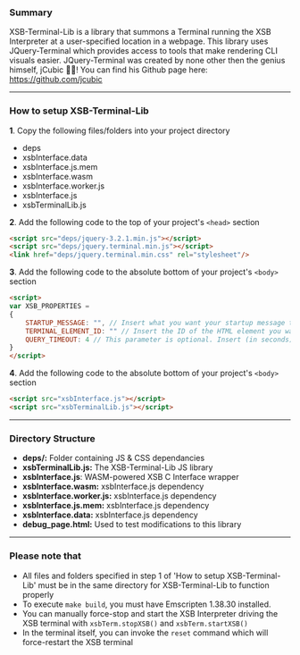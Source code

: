 ### Summary
XSB-Terminal-Lib is a library that summons a Terminal running the XSB Interpreter at a user-specified location in a webpage. This library uses JQuery-Terminal which provides access to tools that make rendering CLI visuals easier. JQuery-Terminal was created by none other then the genius himself, jCubic 👏👏! You can find his Github page here: https://github.com/jcubic

------------------------
### How to setup XSB-Terminal-Lib

**1**. Copy the following files/folders into your project directory

* deps
* xsbInterface.data
* xsbInterface.js.mem
* xsbInterface.wasm
* xsbInterface.worker.js
* xsbInterface.js
* xsbTerminalLib.js

**2**. Add the following code to the top of your project's `<head>` section

```html
<script src="deps/jquery-3.2.1.min.js"></script>
<script src="deps/jquery.terminal.min.js"></script>
<link href="deps/jquery.terminal.min.css" rel="stylesheet"/>
```

**3**. Add the following code to the absolute bottom of your project's `<body>` section

```html
<script>
var XSB_PROPERTIES = 
{
	STARTUP_MESSAGE: "", // Insert what you want your startup message to be here
	TERMINAL_ELEMENT_ID: "" // Insert the ID of the HTML element you want the terminal to reside in here
	QUERY_TIMEOUT: 4 // This parameter is optional. Insert (in seconds) how long you want an XSB query to execute before XSB hard resets
}
</script>
```

**4**. Add the following code to the absolute bottom of your project's `<body>` section

```html
<script src="xsbInterface.js"></script>
<script src="xsbTerminalLib.js"></script>
```

------------------------
### Directory Structure

* **deps/:** Folder containing JS & CSS dependancies
* **xsbTerminalLib.js:** The XSB-Terminal-Lib JS library
* **xsbInterface.js**: WASM-powered XSB C Interface wrapper
* **xsbInterface.wasm:** xsbInterface.js dependency
* **xsbInterface.worker.js:** xsbInterface.js dependency
* **xsbInterface.js.mem:** xsbInterface.js dependency
* **xsbInterface.data:** xsbInterface.js dependency
* **debug_page.html:** Used to test modifications to this library
	

------------------------
### Please note that
* All files and folders specified in step 1 of 'How to setup XSB-Terminal-Lib' must be in the same directory for XSB-Terminal-Lib to function properly
* To execute `make build`, you must have Emscripten 1.38.30 installed.
* You can manually force-stop and start the XSB Interpreter driving the XSB terminal with `xsbTerm.stopXSB()` and `xsbTerm.startXSB()`
* In the terminal itself, you can invoke the `reset` command which will force-restart the XSB terminal
